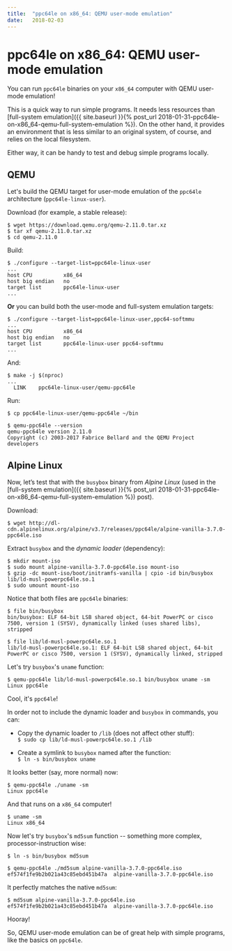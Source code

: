 ```yaml
---
title:	"ppc64le on x86_64: QEMU user-mode emulation"
date:	2018-02-03
---
```


# ppc64le on x86_64: QEMU user-mode emulation

You can run `ppc64le` binaries on your `x86_64` computer with QEMU user-mode emulation!

This is a quick way to run simple programs.  It needs less resources than
[full-system emulation]({{ site.baseurl }}{% post_url 2018-01-31-ppc64le-on-x86_64-qemu-full-system-emulation %}).
On the other hand, it provides an environment that is less similar to an
original system, of course, and relies on the local filesystem.

Either way, it can be handy to test and debug simple programs locally.

## QEMU

Let's build the QEMU target for user-mode emulation of the `ppc64le` architecture (`ppc64le-linux-user`).

Download (for example, a stable release):

```
$ wget https://download.qemu.org/qemu-2.11.0.tar.xz
$ tar xf qemu-2.11.0.tar.xz
$ cd qemu-2.11.0
```

Build:

```
$ ./configure --target-list=ppc64le-linux-user
...
host CPU          x86_64
host big endian   no
target list       ppc64le-linux-user
...
```

**Or** you can build both the user-mode and full-system emulation targets:

```
$ ./configure --target-list=ppc64le-linux-user,ppc64-softmmu
...
host CPU          x86_64
host big endian   no
target list       ppc64le-linux-user ppc64-softmmu
...
```

And:

```
$ make -j $(nproc)
...
  LINK    ppc64le-linux-user/qemu-ppc64le
```

Run:

```
$ cp ppc64le-linux-user/qemu-ppc64le ~/bin

$ qemu-ppc64le --version
qemu-ppc64le version 2.11.0
Copyright (c) 2003-2017 Fabrice Bellard and the QEMU Project developers
```

## Alpine Linux

Now, let’s test that with the `busybox` binary from _Alpine Linux_
(used in the [full-system emulation]({{ site.baseurl }}{% post_url 2018-01-31-ppc64le-on-x86_64-qemu-full-system-emulation %})
post).

Download:

```
$ wget http://dl-cdn.alpinelinux.org/alpine/v3.7/releases/ppc64le/alpine-vanilla-3.7.0-ppc64le.iso
```

Extract `busybox` and the _dynamic loader_ (dependency):

```
$ mkdir mount-iso
$ sudo mount alpine-vanilla-3.7.0-ppc64le.iso mount-iso
$ gzip -dc mount-iso/boot/initramfs-vanilla | cpio -id bin/busybox lib/ld-musl-powerpc64le.so.1
$ sudo umount mount-iso
```

Notice that both files are `ppc64le` binaries:

```
$ file bin/busybox 
bin/busybox: ELF 64-bit LSB shared object, 64-bit PowerPC or cisco 7500, version 1 (SYSV), dynamically linked (uses shared libs), stripped

$ file lib/ld-musl-powerpc64le.so.1 
lib/ld-musl-powerpc64le.so.1: ELF 64-bit LSB shared object, 64-bit PowerPC or cisco 7500, version 1 (SYSV), dynamically linked, stripped
```

Let's try `busybox`'s `uname` function:

```
$ qemu-ppc64le lib/ld-musl-powerpc64le.so.1 bin/busybox uname -sm
Linux ppc64le
```

Cool, it's `ppc64le`!

In order not to include the dynamic loader and `busybox` in commands, you can:

 - Copy the dynamic loader to `/lib` (does not affect other stuff):  
   `$ sudo cp lib/ld-musl-powerpc64le.so.1 /lib`

 - Create a symlink to `busybox` named after the function:  
   `$ ln -s bin/busybox uname`

It looks better (say, more normal) now:

```
$ qemu-ppc64le ./uname -sm
Linux ppc64le
```

And that runs on a `x86_64` computer!

```
$ uname -sm
Linux x86_64
```

Now let's try `busybox`'s `md5sum` function -- something more complex, processor-instruction wise:

```
$ ln -s bin/busybox md5sum

$ qemu-ppc64le ./md5sum alpine-vanilla-3.7.0-ppc64le.iso
ef574f1fe9b2b021a43c85ebd451b47a  alpine-vanilla-3.7.0-ppc64le.iso
```

It perfectly matches the native `md5sum`:

```
$ md5sum alpine-vanilla-3.7.0-ppc64le.iso
ef574f1fe9b2b021a43c85ebd451b47a  alpine-vanilla-3.7.0-ppc64le.iso
```

Hooray!

So, QEMU user-mode emulation can be of great help with simple programs, like the basics on `ppc64le`.
